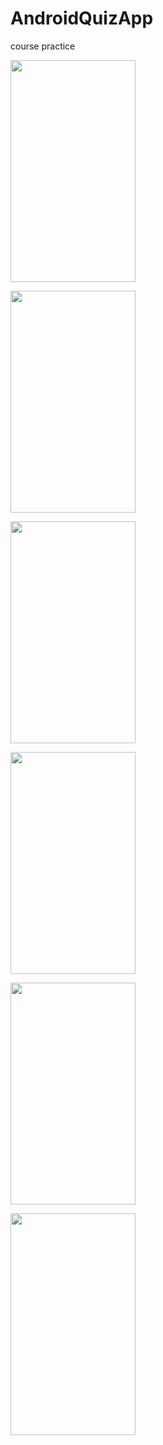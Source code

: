 # AndroidQuizApp
course practice

<img src="https://user-images.githubusercontent.com/95333662/154617689-6b763a65-18ae-4d2f-ac49-7494a5cce5db.png" width="200" height="355" /><br>

<img src="https://user-images.githubusercontent.com/95333662/154618192-4a52c9b8-c2ad-474f-aeee-6a085520e0cb.png" width="200" height="355" /><br>

<img src="https://user-images.githubusercontent.com/95333662/154618204-ae2bab62-100b-43b0-8155-602ad1834cb5.png" width="200" height="355" /><br>

<img src="https://user-images.githubusercontent.com/95333662/154618207-d0f917ae-3333-4fd1-a391-1c2db04f19be.png" width="200" height="355" /><br>

<img src="https://user-images.githubusercontent.com/95333662/154618212-47de12ad-97f2-4375-b399-a6a11c9a3d9d.png" width="200" height="355" /><br>

<img src="https://user-images.githubusercontent.com/95333662/154618218-96a99b60-dd00-4c06-a4ba-93c5145e06c6.png" width="200" height="355" /><br>


